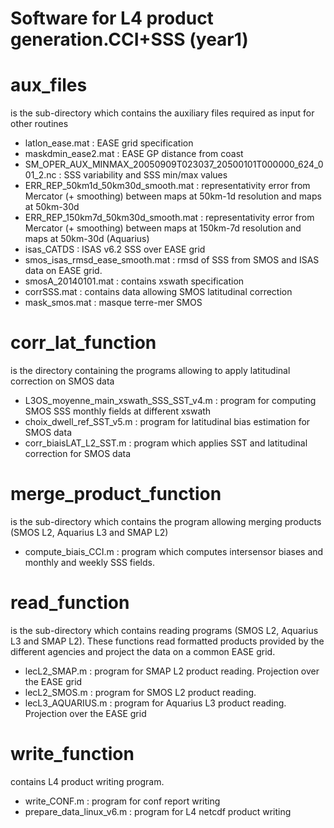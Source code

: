 # Software for L4 product generation.CCI+SSS (year1)

# aux_files 
is the sub-directory which contains the auxiliary files required as input for other routines

* latlon_ease.mat : EASE grid specification
* maskdmin_ease2.mat : EASE GP distance from coast
* SM_OPER_AUX_MINMAX_20050909T023037_20500101T000000_624_001_2.nc : SSS variability and SSS min/max values
* ERR_REP_50km1d_50km30d_smooth.mat : representativity error from Mercator (+ smoothing) between maps at 50km-1d resolution and maps at 50km-30d
* ERR_REP_150km7d_50km30d_smooth.mat : representativity error from Mercator (+ smoothing) between maps at 150km-7d resolution and maps at 50km-30d  (Aquarius)
* isas_CATDS : ISAS v6.2 SSS over EASE grid
* smos_isas_rmsd_ease_smooth.mat : rmsd of SSS from SMOS and ISAS data on EASE grid.
* smosA_20140101.mat : contains xswath specification
* corrSSS.mat : contains data allowing SMOS latitudinal correction
* mask_smos.mat : masque terre-mer SMOS

# corr_lat_function 
is the directory containing the programs allowing to apply latitudinal correction on SMOS data

* L3OS_moyenne_main_xswath_SSS_SST_v4.m : program for computing SMOS SSS monthly fields at different xswath
* choix_dwell_ref_SST_v5.m : program for latitudinal bias estimation for SMOS data
* corr_biaisLAT_L2_SST.m : program which applies SST and latitudinal correction for SMOS data

# merge_product_function 
is the sub-directory which contains the program allowing merging products (SMOS L2, Aquarius L3 and SMAP L2)

* compute_biais_CCI.m : program which computes intersensor biases and monthly and weekly SSS fields.


# read_function 
is the sub-directory which contains reading programs (SMOS L2, Aquarius L3 and SMAP L2). These functions read formatted products provided by the different agencies and project the data on a common EASE grid.

* lecL2_SMAP.m : program for SMAP L2 product reading. Projection over the EASE grid
* lecL2_SMOS.m : program for SMOS L2 product reading.
* lecL3_AQUARIUS.m : program for Aquarius L3 product reading. Projection over the EASE grid

# write_function 
contains L4 product writing program. 

* write_CONF.m : program for conf report writing
* prepare_data_linux_v6.m : program for L4 netcdf product writing


